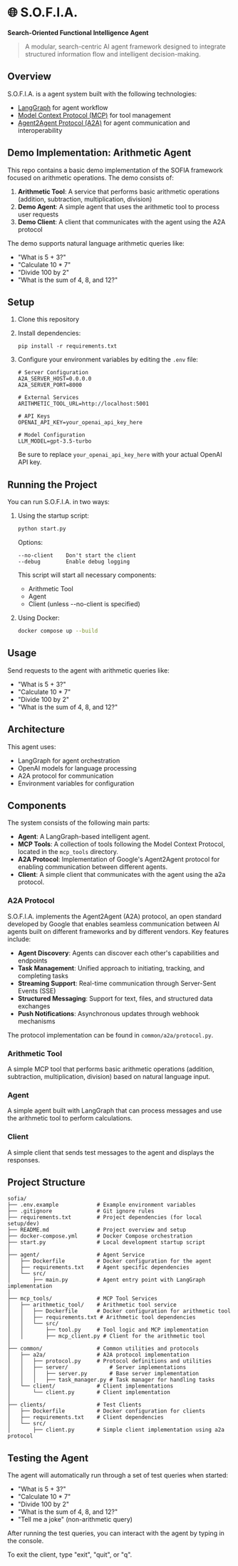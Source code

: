 # 🌐 S.O.F.I.A.
**Search-Oriented Functional Intelligence Agent**

> A modular, search-centric AI agent framework designed to integrate structured information flow and intelligent decision-making.

## Overview

S.O.F.I.A. is a agent system built with the following technologies:
- [LangGraph](https://github.com/langchain-ai/langgraph) for agent workflow
- [Model Context Protocol (MCP)](https://github.com/modelcontextprotocol) for tool management
- [Agent2Agent Protocol (A2A)](https://github.com/google/A2A) for agent communication and interoperability

## Demo Implementation: Arithmetic Agent

This repo contains a basic demo implementation of the SOFIA framework focused on arithmetic operations. The demo consists of:

1. **Arithmetic Tool**: A service that performs basic arithmetic operations (addition, subtraction, multiplication, division)
2. **Demo Agent**: A simple agent that uses the arithmetic tool to process user requests
3. **Demo Client**: A client that communicates with the agent using the A2A protocol

The demo supports natural language arithmetic queries like:
- "What is 5 + 3?"
- "Calculate 10 * 7"
- "Divide 100 by 2"
- "What is the sum of 4, 8, and 12?"

## Setup

1. Clone this repository
2. Install dependencies:
   ```
   pip install -r requirements.txt
   ```
3. Configure your environment variables by editing the `.env` file:
   ```
   # Server Configuration
   A2A_SERVER_HOST=0.0.0.0
   A2A_SERVER_PORT=8000

   # External Services
   ARITHMETIC_TOOL_URL=http://localhost:5001

   # API Keys
   OPENAI_API_KEY=your_openai_api_key_here

   # Model Configuration
   LLM_MODEL=gpt-3.5-turbo
   ```
   
   Be sure to replace `your_openai_api_key_here` with your actual OpenAI API key.

## Running the Project

You can run S.O.F.I.A. in two ways:

1. Using the startup script:
   ```bash
   python start.py
   ```

   Options:
   ```
   --no-client    Don't start the client
   --debug        Enable debug logging
   ```

   This script will start all necessary components:
   - Arithmetic Tool
   - Agent
   - Client (unless --no-client is specified)

2. Using Docker:
   ```bash
   docker compose up --build
   ```

## Usage

Send requests to the agent with arithmetic queries like:
- "What is 5 + 3?"
- "Calculate 10 * 7"
- "Divide 100 by 2"
- "What is the sum of 4, 8, and 12?"

## Architecture

This agent uses:
- LangGraph for agent orchestration
- OpenAI models for language processing
- A2A protocol for communication
- Environment variables for configuration

## Components

The system consists of the following main parts:
- **Agent**: A LangGraph-based intelligent agent.
- **MCP Tools**: A collection of tools following the Model Context Protocol, located in the `mcp_tools` directory.
- **A2A Protocol**: Implementation of Google's Agent2Agent protocol for enabling communication between different agents.
- **Client**: A simple client that communicates with the agent using the a2a protocol.

### A2A Protocol

S.O.F.I.A. implements the Agent2Agent (A2A) protocol, an open standard developed by Google that enables seamless communication between AI agents built on different frameworks and by different vendors. Key features include:

- **Agent Discovery**: Agents can discover each other's capabilities and endpoints
- **Task Management**: Unified approach to initiating, tracking, and completing tasks
- **Streaming Support**: Real-time communication through Server-Sent Events (SSE)
- **Structured Messaging**: Support for text, files, and structured data exchanges
- **Push Notifications**: Asynchronous updates through webhook mechanisms

The protocol implementation can be found in `common/a2a/protocol.py`.

### Arithmetic Tool

A simple MCP tool that performs basic arithmetic operations (addition, subtraction, multiplication, division) based on natural language input.

### Agent

A simple agent built with LangGraph that can process messages and use the arithmetic tool to perform calculations.

### Client

A simple client that sends test messages to the agent and displays the responses.

## Project Structure

```
sofia/
├── .env.example            # Example environment variables
├── .gitignore              # Git ignore rules
├── requirements.txt        # Project dependencies (for local setup/dev)
├── README.md               # Project overview and setup
├── docker-compose.yml      # Docker Compose orchestration
├── start.py                # Local development startup script
│
├── agent/                  # Agent Service
│   ├── Dockerfile          # Docker configuration for the agent
│   ├── requirements.txt    # Agent specific dependencies
│   └── src/
│       ├── main.py         # Agent entry point with LangGraph implementation
│
├── mcp_tools/              # MCP Tool Services
│   ├── arithmetic_tool/    # Arithmetic tool service
│   │   ├── Dockerfile      # Docker configuration for arithmetic tool
│   │   ├── requirements.txt # Arithmetic tool dependencies
│   │   └── src/
│   │       ├── tool.py     # Tool logic and MCP implementation
│   │       ├── mcp_client.py # Client for the arithmetic tool
│
├── common/                 # Common utilities and protocols
│   ├── a2a/                # A2A protocol implementation
│   │   ├── protocol.py     # Protocol definitions and utilities
│   │   ├── server/             # Server implementations
│   │   │   ├── server.py       # Base server implementation
│   │   │   ├── task_manager.py # Task manager for handling tasks
│   └── client/             # Client implementations
│       └── client.py       # Client implementation
│
├── clients/                # Test Clients
│   ├── Dockerfile          # Docker configuration for clients
│   ├── requirements.txt    # Client dependencies
│   └── src/
│       ├── client.py       # Simple client implementation using a2a protocol
```

## Testing the Agent

The agent will automatically run through a set of test queries when started:
- "What is 5 + 3?"
- "Calculate 10 * 7"
- "Divide 100 by 2"
- "What is the sum of 4, 8, and 12?"
- "Tell me a joke" (non-arithmetic query)

After running the test queries, you can interact with the agent by typing in the console.

To exit the client, type "exit", "quit", or "q".